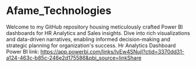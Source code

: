 # Afame_Technologies
Welcome to my GitHub repository housing meticulously crafted Power BI dashboards for HR Analytics and Sales insights. Dive into rich visualizations and data-driven narratives, enabling informed decision-making and strategic planning for organization's success.
Hr Analytics Dashboard Power BI link: 
https://app.powerbi.com/links/lvEw4SNujI?ctid=3370dd31-a124-463c-b85c-246e2d175586&pbi_source=linkShare
